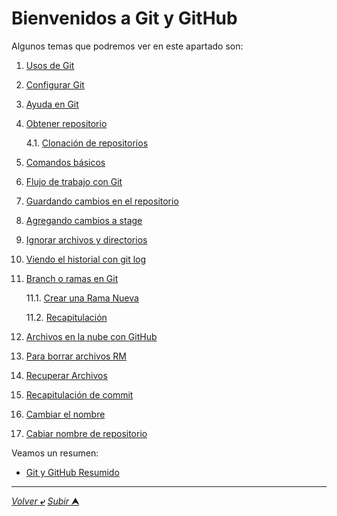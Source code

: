 # Bienvenidos a Git y GitHub

Algunos temas que podremos ver en este apartado son:

1. [Usos de Git](001_Git_Usos.md)
2. [Configurar Git](002_Git_Configuracion.md)
3. [Ayuda en Git](003_Git_Ayuda.md)
4. [Obtener repositorio](004_Obteniendo_repositorio.md)

    4.1. [Clonación de repositorios](004.1_Clonación_De_Reposirotios.md)
5. [Comandos básicos](005_Comados_Básicos_Bash.md)
6. [Flujo de trabajo con Git](006_Flujo_De_Trabajo_Git.md)
7. [Guardando cambios en el repositorio](007_Guardando_Cambios_En_Repositorio.md)
8. [Agregando cambios a stage](008_Agregando_Cambios_Stage.md)
9. [Ignorar archivos y directorios](009_Ignorar_Archivos_y_Directorios.md)
10. [Viendo el historial con git log](010_Revisar_Historial.md)
11. [Branch o ramas en Git](011_Ramas_Branch.md)

    11.1. [Crear una Rama Nueva](011.1_Crear_Ramas.md)

    11.2. [Recapitulación](011.2_Ramificaciones_Git_Recapitulación.md)
12. [Archivos en la nube con GitHub](012_Subir_Archivos_a_GitHub.md)
13. [Para borrar archivos RM](013_Borrar_Archivos_Git.md)
14. [Recuperar Archivos](014_Recuperar_Archivos_anteriores.md)
15. [Recapitulación de commit](015_Commit.md)
16. [Cambiar el nombre](016_Cambio_De_nombre.md)
17. [Cabiar nombre de repositorio](017_Cambio_De_Nombre_Repositorio.md)

Veamos un resumen:

* [Git y GitHub Resumido](Markdown/Git/GityGithub/GitYGitHubRESUMEN.md)


---
[*Volver* **&ldca;**](../README.md "Ir a Readme principal") [*Subir* **&#11165;**](# "Ir al título")

